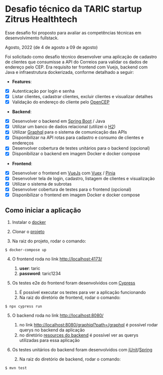 # Desafio técnico da TARIC startup Zitrus Healthtech 

Esse desafio foi proposto para avaliar as competências técnicas em desenvolvimento fullstack.

Agosto, 2022 (de 4 de agosto a 09 de agosto)

Foi solicitado como desafio técnico desenvolver uma aplicação de cadastro de clientes que consumisse a API do Correios para validar os dados de endereço pelo CEP. Era requisito ter frontend com Vuejs, backend com Java e infraestrutura dockerizada, conforme detalhado a seguir:

- **Features**:
- [x] Autenticação por login e senha
- [x] Listar clientes, cadastrar clientes, excluir clientes e visualizar detalhes
- [x] Validação do endereço do cliente pelo [OpenCEP](https://opencep.com/)

- **Backend**:
- [x] Desenvolver o backend em [Spring Boot](https://spring.io/projects/spring-boot) / Java
- [x] Utilizar um banco de dados relacional (utilizei o [H2](https://www.h2database.com/html/main.html)) 
- [x] Utilizar [Graphql](https://graphql.org/) para o sistema de comunicação das APIs
- [x] Disponibilizar na API rotas para cadastro e consumo de clientes e endereços
- [x] Desenvolver cobertura de testes unitários para o backend (opcional)
- [x] Disponibilizar o backend em imagem Docker e docker compose 

- **Frontend**: 
- [x] Desenvolver o frontend em [VueJs](https://vuejs.org/) com [Vuex](https://vuex.vuejs.org/) / [Pinia](https://pinia.vuejs.org/) 
- [x] Desenvolver tela de login, cadastro, listagem de clientes e visualização
- [x] Utilizar o sistema de subrotas
- [x] Desenvolver cobertura de testes para o frontend (opcional)
- [x] Disponibilizar o frontend em imagem Docker e docker compose

## Como iniciar a aplicação

1. Instalar o [docker](https://www.docker.com/)


2. Clonar o [projeto](https://github.com/lapavalgas/job_challenge_taric)


3. Na raiz do projeto, rodar o comando:
```shell  
$ docker-compose up
```

4. O frontend roda no link [http://localhost:4173/](http://localhost:4173/)
   1. **user**: taric 
   2. **password**: taric1234 


6. Os testes e2e do frontend foram desenvolvidos com [Cypress](https://docs.cypress.io/) 
    1. É possível executar os testes para ver a aplicação funcionando
    2. Na raiz do diretório de frontend, rodar o comando:
```shell  
$ npx cypress run
```


5. O backend roda no link [http://localhost:8080/](http://localhost:8080/)
   1. no link [http://localhost:8080/graphiql?path=/graphql](http://localhost:8080/graphiql?path=/graphql) é possível rodar querys no backend da aplicação
   2. no diretório [resources do backend](https://github.com/lapavalgas/job_challenge_taric/tree/main/backend/src/main/resources/graphql) é possível ver as querys utilizadas para essa aplicação


7. Os testes unitários do backend foram desenvolvidos com [jUnit](https://junit.org/junit5/)/[Spring](https://spring.io/projects/spring-boot)
    
    2. Na raiz do diretório de backend, rodar o comando: 
```shell  
$ mvn test
```
